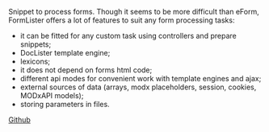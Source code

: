 Snippet to process forms. Though it seems to be more difficult than eForm, FormLister offers a lot of features to suit any form processing tasks:

* it can be fitted for any custom task using controllers and prepare snippets;
* DocLister template engine;
* lexicons;
* it does not depend on forms html code;
* different api modes for convenient work with template engines and ajax;
* external sources of data (arrays, modx placeholders, session, cookies, MODxAPI models);
* storing parameters in files.

[Github](https://github.com/Pathologic/FormLister)